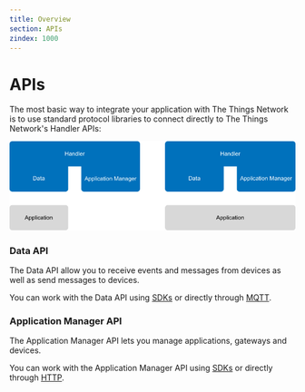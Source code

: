 ```yaml
---
title: Overview
section: APIs
zindex: 1000
---
```


# APIs

The most basic way to integrate your application with The Things Network is to use standard protocol libraries to connect directly to The Things Network's Handler APIs:

![APIs](options-apis.png)

### Data API

The Data API allow you to receive events and messages from devices as well as send messages to devices.

You can work with the Data API using [SDKs](./sdks.md) or directly through [MQTT](./mqtt/index.md).

### Application Manager API

The Application Manager API lets you manage applications, gateways and devices.

You can work with the Application Manager API using [SDKs](./sdks.md) or directly through [HTTP](./manager/index.md).

